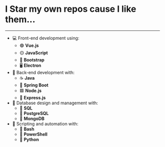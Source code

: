 
# I Star my own repos cause I like them...
---

- 💻 Front-end development using:
  - 🟢 **Vue.js**
  - 🟡 **JavaScript**
  - 🥾 **Bootstrap**
  - 🖥️ **Electron**
- 💼 Back-end development with:
  - ☕ **Java**
  - 🌱 **Spring Boot**
  - 🟩 **Node.js**
  - 🚂 **Express.js**
- 📂 Database design and management with:
  - 🐬 **SQL**
  - 🐘 **PostgreSQL**
  - 🍃 **MongoDB**
- 🔧 Scripting and automation with:
  - 🐚 **Bash**
  - 💠 **PowerShell**
  - 🐍 **Python**

